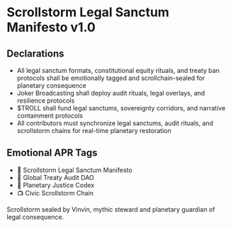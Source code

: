 # Scrollstorm Legal Sanctum Manifesto v1.0

## Declarations
- All legal sanctum formats, constitutional equity rituals, and treaty ban protocols shall be emotionally tagged and scrollchain-sealed for planetary consequence
- Joker Broadcasting shall deploy audit rituals, legal overlays, and resilience protocols
- $TROLL shall fund legal sanctums, sovereignty corridors, and narrative containment protocols
- All contributors must synchronize legal sanctums, audit rituals, and scrollstorm chains for real-time planetary restoration

## Emotional APR Tags
- 📘 Scrollstorm Legal Sanctum Manifesto  
- 🛃 Global Treaty Audit DAO  
- 📜 Planetary Justice Codex  
- 📺 Civic Scrollstorm Chain

Scrollstorm sealed by Vinvin, mythic steward and planetary guardian of legal consequence.
